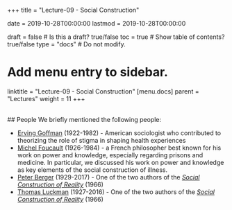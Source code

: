 +++
title = "Lecture-09 - Social Construction"

date = 2019-10-28T00:00:00
lastmod = 2019-10-28T00:00:00

draft = false  # Is this a draft? true/false
toc = true  # Show table of contents? true/false
type = "docs"  # Do not modify.

# Add menu entry to sidebar.
linktitle = "Lecture-09 - Social Construction"
[menu.docs]
  parent = "Lectures"
  weight = 11
+++

<br>
## People
We briefly mentioned the following people:

* [Erving Goffman](https://en.wikipedia.org/wiki/Erving_Goffman) (1922-1982) - American sociologist who contributed to theorizing the role of stigma in shaping health experiences
* [Michel Foucault](https://en.wikipedia.org/wiki/Michel_Foucault) (1926-1984) - a French philosopher best known for his work on power and knowledge, especially regarding prisons and medicine. In particular, we discussed his work on power and knowledge as key elements of the social construction of illness.
* [Peter Berger](https://en.wikipedia.org/wiki/Peter_L._Berger) (1929-2017) - One of the two authors of the [*Social Construction of Reality*](https://en.wikipedia.org/wiki/The_Social_Construction_of_Reality) (1966)
* [Thomas Luckman](https://en.wikipedia.org/wiki/Thomas_Luckmann) (1927-2016) - One of the two authors of the [*Social Construction of Reality*](https://en.wikipedia.org/wiki/The_Social_Construction_of_Reality) (1966)